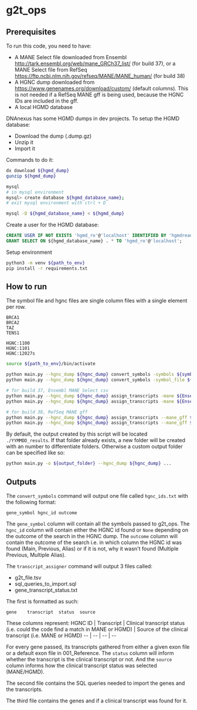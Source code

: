 # g2t_ops

## Prerequisites

To run this code, you need to have:

- A MANE Select file downloaded from Ensembl http://tark.ensembl.org/web/mane_GRCh37_list/ (for build 37), or a MANE Select file from RefSeq https://ftp.ncbi.nlm.nih.gov/refseq/MANE/MANE_human/ (for build 38)
- A HGNC dump downloaded from https://www.genenames.org/download/custom/ (default columns). This is not needed if a RefSeq MANE gff is being used, because the HGNC IDs are included in the gff.
- A local HGMD database

DNAnexus has some HGMD dumps in dev projects. To setup the HGMD database:

- Download the dump (.dump.gz)
- Unzip it
- Import it

Commands to do it:

```bash
dx download ${hgmd_dump}
gunzip ${hgmd_dump}

mysql
# in mysql environment
mysql> create database ${hgmd_database_name};
# exit mysql environment with ctrl + D

mysql -D ${hgmd_database_name} < ${hgmd_dump}
```

Create a user for the HGMD database:

```sql
CREATE USER IF NOT EXISTS 'hgmd_ro'@'localhost' IDENTIFIED BY 'hgmdreadonly';
GRANT SELECT ON ${hgmd_database_name} . * TO 'hgmd_ro'@'localhost';
```

Setup environment

```bash
python3 -m venv ${path_to_env}
pip install -r requirements.txt
```

## How to run

The symbol file and hgnc files are single column files with a single element per row.

```
BRCA1
BRCA2
TAZ
TENS1
```

```
HGNC:1100
HGNC:1101
HGNC:12027s
```

```bash
source ${path_to_env}/bin/activate

python main.py --hgnc_dump ${hgnc_dump} convert_symbols -symbols ${symbol} ${symbol} ...
python main.py --hgnc_dump ${hgnc_dump} convert_symbols -symbol_file ${symbol_file}

# for build 37, Ensembl MANE Select csv 
python main.py --hgnc_dump ${hgnc_dump} assign_transcripts -mane ${Ensembl_MANE_Select_file} -hgmd ${database_name} ${database_usr} ${database_pwd} -hgnc_ids ${hgnc_id} ${hgnc_id} ...
python main.py --hgnc_dump ${hgnc_dump} assign_transcripts -mane ${Ensembl_MANE_Select_file} -hgmd ${database_name} ${database_usr} ${database_pwd} -hgnc_file ${hgnc_file}

# for build 38, RefSeq MANE gff
python main.py --hgnc_dump ${hgnc_dump} assign_transcripts --mane_gff ${MANE_RefSeq_gff} -hgmd ${database_name} ${database_usr} ${database_pwd} -hgnc_ids ${hgnc_id} ${hgnc_id} ...
python main.py --hgnc_dump ${hgnc_dump} assign_transcripts --mane_gff ${MANE_RefSeq_gff} -hgmd ${database_name} ${database_usr} ${database_pwd} -hgnc_file ${hgnc_file}
```

By default, the output created by this script will be located `./YYMMDD_results`. If that folder already exists, a new folder will be created with an number to differentiate folders.
Otherwise a custom output folder can be specified like so:

```bash
python main.py -o ${output_folder} --hgnc_dump ${hgnc_dump} ...
```

## Outputs

The `convert_symbols` command will output one file called `hgnc_ids.txt` with the following format:

```
gene_symbol hgnc_id outcome
```

The `gene_symbol` column will contain all the symbols passed to g2t_ops.
The `hgnc_id` column will contain either the HGNC id found or `None` depending on the outcome of the search in the HGNC dump.
The `outcome` column will contain the outcome of the search i.e. in which column the HGNC id was found (Main, Previous, Alias) or if it is not, why it wasn't found (Multiple Previous, Multiple Alias).

The `transcript_assigner` command will output 3 files called:

- g2t_file.tsv
- sql_queries_to_import.sql
- gene_transcript_status.txt

The first is formatted as such:

```
gene    transcript  status  source
```
These columns represent:
HGNC ID | Transcript | Clinical transcript status (i.e. could the code find a match in MANE or HGMD) | Source of the clinical transcript (i.e. MANE or HGMD)
-- | -- | -- | --

For every gene passed, its transcripts gathered from either a given exon file or a default exon file in 001_Reference. The `status` column will inform whether the transcript is the clinical transcript or not. And the `source` column informs how the clinical transcript status was selected (MANE/HGMD).

The second file contains the SQL queries needed to import the genes and the transcripts.

The third file contains the genes and if a clinical transcript was found for it.
